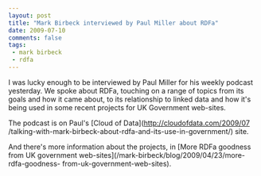 ```yaml
---
layout: post
title: "Mark Birbeck interviewed by Paul Miller about RDFa"
date: 2009-07-10
comments: false
tags:
 - mark birbeck
 - rdfa
---
```

  
I was lucky enough to be interviewed by Paul Miller for his weekly podcast
yesterday. We spoke about RDFa, touching on a range of topics from its goals
and how it came about, to its relationship to linked data and how it's being
used in some recent projects for UK Government web-sites.

<!-- more -->

  
The podcast is on Paul's [Cloud of Data](http://cloudofdata.com/2009/07
/talking-with-mark-birbeck-about-rdfa-and-its-use-in-government/) site.

  
And there's more information about the projects, in [More RDFa goodness from
UK government web-sites](/mark-birbeck/blog/2009/04/23/more-rdfa-goodness-
from-uk-government-web-sites).

